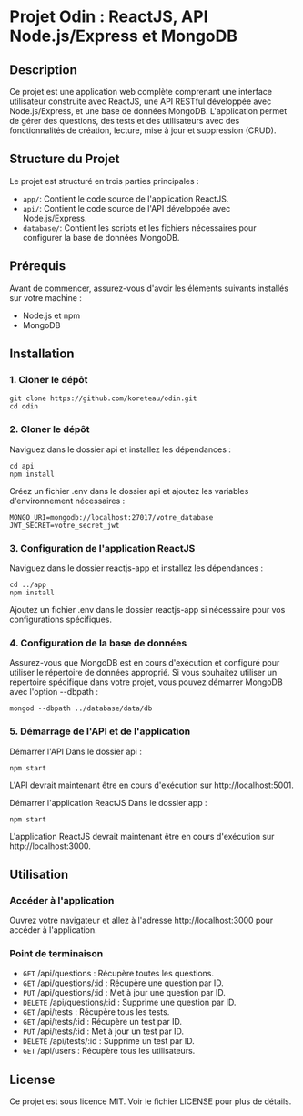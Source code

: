 # Projet Odin : ReactJS, API Node.js/Express et MongoDB

## Description

Ce projet est une application web complète comprenant une interface utilisateur construite avec ReactJS, une API RESTful développée avec Node.js/Express, et une base de données MongoDB. L'application permet de gérer des questions, des tests et des utilisateurs avec des fonctionnalités de création, lecture, mise à jour et suppression (CRUD).

## Structure du Projet

Le projet est structuré en trois parties principales :

- `app/`: Contient le code source de l'application ReactJS.
- `api/`: Contient le code source de l'API développée avec Node.js/Express.
- `database/`: Contient les scripts et les fichiers nécessaires pour configurer la base de données MongoDB.

## Prérequis

Avant de commencer, assurez-vous d'avoir les éléments suivants installés sur votre machine :

- Node.js et npm
- MongoDB

## Installation

### 1. Cloner le dépôt

```
git clone https://github.com/koreteau/odin.git
cd odin
```

### 2. Cloner le dépôt

Naviguez dans le dossier api et installez les dépendances :

```
cd api
npm install
```

Créez un fichier .env dans le dossier api et ajoutez les variables d'environnement nécessaires :

```
MONGO_URI=mongodb://localhost:27017/votre_database
JWT_SECRET=votre_secret_jwt
```

### 3. Configuration de l'application ReactJS

Naviguez dans le dossier reactjs-app et installez les dépendances :

```
cd ../app
npm install
```

Ajoutez un fichier .env dans le dossier reactjs-app si nécessaire pour vos configurations spécifiques.

### 4. Configuration de la base de données

Assurez-vous que MongoDB est en cours d'exécution et configuré pour utiliser le répertoire de données approprié. Si vous souhaitez utiliser un répertoire spécifique dans votre projet, vous pouvez démarrer MongoDB avec l'option --dbpath :

```
mongod --dbpath ../database/data/db
```

### 5. Démarrage de l'API et de l'application

Démarrer l'API
Dans le dossier api :

```
npm start
```

L'API devrait maintenant être en cours d'exécution sur http://localhost:5001.

Démarrer l'application ReactJS
Dans le dossier app :

```
npm start
```

L'application ReactJS devrait maintenant être en cours d'exécution sur http://localhost:3000.

## Utilisation

### Accéder à l'application

Ouvrez votre navigateur et allez à l'adresse http://localhost:3000 pour accéder à l'application.

### Point de terminaison 

- `GET` /api/questions : Récupère toutes les questions.
- `GET` /api/questions/:id : Récupère une question par ID.
- `PUT` /api/questions/:id : Met à jour une question par ID.
- `DELETE` /api/questions/:id : Supprime une question par ID.
- `GET` /api/tests : Récupère tous les tests.
- `GET` /api/tests/:id : Récupère un test par ID.
- `PUT` /api/tests/:id : Met à jour un test par ID.
- `DELETE` /api/tests/:id : Supprime un test par ID.
- `GET` /api/users : Récupère tous les utilisateurs.

## License

Ce projet est sous licence MIT. Voir le fichier LICENSE pour plus de détails.
